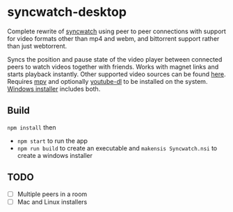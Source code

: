 # syncwatch-desktop

Complete rewrite of [syncwatch](https://github.com/utkuce/syncwatch) using peer to peer connections with support for video formats other than mp4 and webm, and bittorrent support rather than just webtorrent.

Syncs the position and pause state of the video player between connected peers to watch videos together with friends. 
Works with magnet links and starts playback instantly. Other supported video sources can be found 
[here](http://ytdl-org.github.io/youtube-dl/supportedsites.html).
Requires [mpv](https://mpv.io/) and optionally [youtube-dl](https://youtube-dl.org/) to be installed on the system. 
[Windows installer](https://github.com/utkuce/syncwatch-desktop/releases/download/v0.5.6/syncwatch-0.5.6.exe) includes both.

## Build
`npm install` then
- `npm start` to run the app
- `npm run build` to create an executable and `makensis Syncwatch.nsi` to create a windows installer

## TODO
- [ ] Multiple peers in a room
- [ ] Mac and Linux installers
